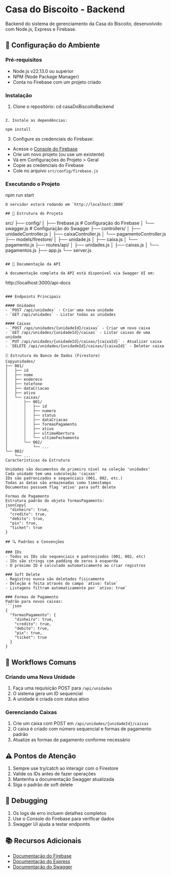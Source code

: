 # Casa do Biscoito - Backend

Backend do sistema de gerenciamento da Casa do Biscoito, desenvolvido com Node.js, Express e Firebase.

## 🚀 Configuração do Ambiente

### Pré-requisitos
- Node.js v22.13.0 ou superior
- NPM (Node Package Manager)
- Conta no Firebase com um projeto criado

### Instalação
1. Clone o repositório:
cd casaDoBiscoitoBackend
```

2. Instale as dependências:

npm install
```

3. Configure as credenciais do Firebase:
- Acesse o [Console do Firebase](https://console.firebase.google.com)
- Crie um novo projeto (ou use um existente)
- Vá em Configurações do Projeto > Geral
- Copie as credenciais do Firebase
- Cole no arquivo `src/config/firebase.js`

### Executando o Projeto

npm run start
```
O servidor estará rodando em `http://localhost:3000`

## 📁 Estrutura do Projeto

```
src/
├── config/
│   ├── firebase.js     # Configuração do Firebase
│   └── swagger.js      # Configuração do Swagger
├── controllers/
│   ├── unidadeController.js
│   ├── caixaController.js
│   └── pagamentoController.js
├── models/firestore/
│   ├── unidade.js
│   ├── caixa.js
│   └── pagamento.js
├── routes/api/
│   ├── unidades.js
│   ├── caixas.js
│   └── pagamentos.js
├── app.js
└── server.js
```

## 📝 Documentação da API

A documentação completa da API está disponível via Swagger UI em:
```
http://localhost:3000/api-docs
```

### Endpoints Principais

#### Unidades
- `POST /api/unidades` - Criar uma nova unidade
- `GET /api/unidades` - Listar todas as unidades

#### Caixas
- `POST /api/unidades/{unidadeId}/caixas` - Criar um novo caixa
- `GET /api/unidades/{unidadeId}/caixas` - Listar caixas de uma unidade
- `PUT /api/unidades/{unidadeId}/caixas/{caixaId}` - Atualizar caixa
- `DELETE /api/unidades/{unidadeId}/caixas/{caixaId}` - Deletar caixa

🗄️ Estrutura do Banco de Dados (Firestore)
Copyunidades/
├── 001/
│   ├── id
│   ├── nome
│   ├── endereco
│   ├── telefone
│   ├── dataCriacao
│   ├── ativo
│   └── caixas/
│       ├── 001/
│       │   ├── id
│       │   ├── numero
│       │   ├── status
│       │   ├── dataCriacao
│       │   ├── formasPagamento
│       │   ├── ativo
│       │   ├── ultimaAbertura
│       │   └── ultimoFechamento
│       └── 002/
│           └── ...
└── 002/
    └── ...
Características da Estrutura

Unidades são documentos de primeiro nível na coleção 'unidades'
Cada unidade tem uma subcoleção 'caixas'
IDs são padronizados e sequenciais (001, 002, etc.)
Todas as datas são armazenadas como timestamps
Documentos possuem flag 'ativo' para soft delete

Formas de Pagamento
Estrutura padrão do objeto formasPagamento:
jsonCopy{
  "dinheiro": true,
  "credito": true,
  "debito": true,
  "pix": true,
  "ticket": true
}

## 🔍 Padrões e Convenções

### IDs
- Todos os IDs são sequenciais e padronizados (001, 002, etc)
- IDs são strings com padding de zeros à esquerda
- O próximo ID é calculado automaticamente ao criar registros

### Soft Delete
- Registros nunca são deletados fisicamente
- Deleção é feita através do campo `ativo: false`
- Listagens filtram automaticamente por `ativo: true`

### Formas de Pagamento
Padrão para novos caixas:
```json
{
  "formasPagamento": {
    "dinheiro": true,
    "credito": true,
    "debito": true,
    "pix": true,
    "ticket": true
  }
}
```

## 🔄 Workflows Comuns

### Criando uma Nova Unidade
1. Faça uma requisição POST para `/api/unidades`
2. O sistema gera um ID sequencial
3. A unidade é criada com status ativo

### Gerenciando Caixas
1. Crie um caixa com POST em `/api/unidades/{unidadeId}/caixas`
2. O caixa é criado com número sequencial e formas de pagamento padrão
3. Atualize as formas de pagamento conforme necessário

## ⚠️ Pontos de Atenção
1. Sempre use try/catch ao interagir com o Firestore
2. Valide os IDs antes de fazer operações
3. Mantenha a documentação Swagger atualizada
4. Siga o padrão de soft delete

## 🐞 Debugging
1. Os logs de erro incluem detalhes completos
2. Use o Console do Firebase para verificar dados
3. Swagger UI ajuda a testar endpoints

## 📚 Recursos Adicionais
- [Documentação do Firebase](https://firebase.google.com/docs)
- [Documentação do Express](https://expressjs.com/)
- [Documentação do Swagger](https://swagger.io/docs/)